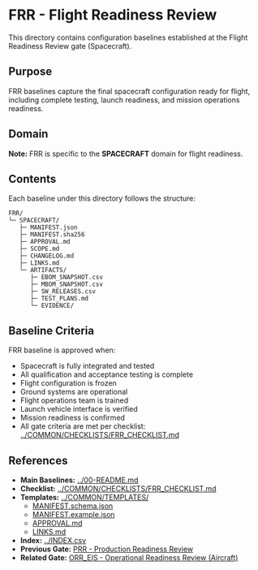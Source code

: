 # FRR - Flight Readiness Review

This directory contains configuration baselines established at the Flight Readiness Review gate (Spacecraft).

## Purpose

FRR baselines capture the final spacecraft configuration ready for flight, including complete testing, launch readiness, and mission operations readiness.

## Domain

**Note:** FRR is specific to the **SPACECRAFT** domain for flight readiness.

## Contents

Each baseline under this directory follows the structure:

```
FRR/
└─ SPACECRAFT/
   ├─ MANIFEST.json
   ├─ MANIFEST.sha256
   ├─ APPROVAL.md
   ├─ SCOPE.md
   ├─ CHANGELOG.md
   ├─ LINKS.md
   └─ ARTIFACTS/
      ├─ EBOM_SNAPSHOT.csv
      ├─ MBOM_SNAPSHOT.csv
      ├─ SW_RELEASES.csv
      ├─ TEST_PLANS.md
      └─ EVIDENCE/
```

## Baseline Criteria

FRR baseline is approved when:
- Spacecraft is fully integrated and tested
- All qualification and acceptance testing is complete
- Flight configuration is frozen
- Ground systems are operational
- Flight operations team is trained
- Launch vehicle interface is verified
- Mission readiness is confirmed
- All gate criteria are met per checklist: [../COMMON/CHECKLISTS/FRR_CHECKLIST.md](../COMMON/CHECKLISTS/FRR_CHECKLIST.md)

## References

- **Main Baselines:** [../00-README.md](../00-README.md)
- **Checklist:** [../COMMON/CHECKLISTS/FRR_CHECKLIST.md](../COMMON/CHECKLISTS/FRR_CHECKLIST.md)
- **Templates:** [../COMMON/TEMPLATES/](../COMMON/TEMPLATES/)
  - [MANIFEST.schema.json](../COMMON/TEMPLATES/MANIFEST.schema.json)
  - [MANIFEST.example.json](../COMMON/TEMPLATES/MANIFEST.example.json)
  - [APPROVAL.md](../COMMON/TEMPLATES/APPROVAL.md)
  - [LINKS.md](../COMMON/TEMPLATES/LINKS.md)
- **Index:** [../INDEX.csv](../INDEX.csv)
- **Previous Gate:** [PRR - Production Readiness Review](../PRR/)
- **Related Gate:** [ORR_EIS - Operational Readiness Review (Aircraft)](../ORR_EIS/)

